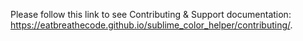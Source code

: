 Please follow this link to see Contributing &amp; Support documentation: https://eatbreathecode.github.io/sublime_color_helper/contributing/.
